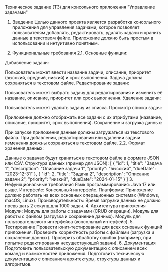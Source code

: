 Техническое задание (ТЗ) для консольного приложения "Управление задачами"
1. Введение
Целью данного проекта является разработка консольного приложения для управления задачами, которое позволяет пользователям добавлять, редактировать, удалять задачи и хранить данные в текстовом файле. Приложение должно быть простым в использовании и интуитивно понятным.

2. Функциональные требования
2.1. Основные функции:

Добавление задачи:

Пользователь может ввести название задачи, описание, приоритет (высокий, средний, низкий) и срок выполнения.
Задача должна сохраняться в текстовом файле.
Редактирование задачи:

Пользователь может выбрать задачу для редактирования и изменить её название, описание, приоритет или срок выполнения.
Удаление задачи:

Пользователь может удалить задачу из списка.
Просмотр списка задач:

Приложение должно отображать все задачи с их атрибутами (название, описание, приоритет, срок выполнения).
Сохранение и загрузка данных:

При запуске приложения данные должны загружаться из текстового файла.
При добавлении, редактировании или удалении задачи изменения должны сохраняться в текстовом файле.
2.2. Формат хранения данных:

Данные о задачах будут храниться в текстовом файле в формате JSON или CSV.
Структура данных (пример для JSON):
[
  {
    "id": 1,
    "title": "Задача 1",
    "description": "Описание задачи 1",
    "priority": "высокий",
    "dueDate": "2023-12-31"
  },
  {
    "id": 2,
    "title": "Задача 2",
    "description": "Описание задачи 2",
    "priority": "низкий",
    "dueDate": "2024-01-15"
  }
]
3. Нефункциональные требования
Язык программирования: Java 17 или выше.
Интерфейс: Консольный интерфейс.
Платформа: Приложение должно работать на всех основных операционных системах (Windows, macOS, Linux).
Производительность: Время загрузки данных не должно превышать 2 секунд для 1000 задач.
4. Архитектура приложения
Модули:
Модуль для работы с задачами (CRUD операции).
Модуль для работы с файлом (загрузка и сохранение данных).
Модуль для пользовательского интерфейса (консольный интерфейс).
5. Тестирование
Провести юнит-тестирование для всех основных функций приложения.
Проверить корректность работы с файлами (загрузка и сохранение данных).
Проверить обработку ошибок (например, при попытке редактирования несуществующей задачи).
6. Документация
Подготовить пользовательскую документацию с описанием всех команд и возможностей приложения.
Подготовить техническую документацию с описанием архитектуры, структуры данных и алгоритмов.